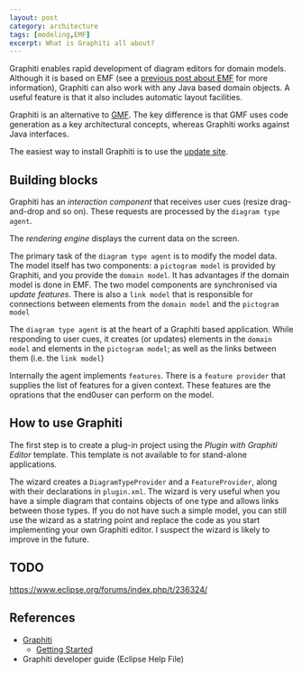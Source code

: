 ```yaml
---
layout: post
category: architecture
tags: [modeling,EMF]
excerpt: What is Graphiti all about?
---
```


Graphiti enables rapid development of diagram editors for domain models.  Although it is based on EMF (see a <a href="{% post_url 2015-02-21-model-view-presenter%}">previous post about EMF</a> for more information), Graphiti can also work with any Java based domain objects.  A useful feature is that it also includes automatic layout facilities.  

Graphiti is an alternative to [GMF](https://www.eclipse.org/modeling/gmp/).  The key difference is that GMF uses code generation as a key architectural concepts, whereas Graphiti works against Java interfaces.

The easiest way to install Graphiti is to use the [update site](https://www.eclipse.org/graphiti/download.php).

## Building blocks
Graphiti has an *interaction component* that receives user cues (resize drag-and-drop and so on).  These requests are processed by the `diagram type agent`.

The *rendering engine* displays the current data on the screen.

The primary task of the `diagram type agent` is to modify the model data.  The model itself has two components: a `pictogram model` is provided by Graphiti, and you provide the `domain model`.  It has advantages if the domain model is done in EMF.
The two model components are synchronised via *update features*.  There is also a `link model` that is responsible for connections between elements from the `domain model` and the `pictogram model`

The `diagram type agent` is at the heart of a Graphiti based application.  While responding to user cues, it creates (or updates) elements in the `domain model` and elements in the `pictogram model`; as well as the links between them (i.e. the `link model`)

Internally the agent implements `features`. There is a `feature provider` that supplies the list of features for a given context.  These features are the oprations that the end0user can perform on the model.

## How to use Graphiti

The first step is to create a plug-in project using the *Plugin with Graphiti Editor* template.  This template is not available to for stand-alone applications.  

The wizard creates a `DiagramTypeProvider` and a `FeatureProvider`, along with their declarations in  `plugin.xml`.  The wizard is very useful when you have a simple diagram that contains objects of one type and allows links between those types.  If you do not have such a simple model, you can still use the wizard as a statring point and replace the code as you start implementing your own Graphiti editor.  I suspect the wizard is likely to improve in the future.  


## TODO
https://www.eclipse.org/forums/index.php/t/236324/

## References
  * [Graphiti](https://www.eclipse.org/graphiti/)
    * [Getting Started](https://www.eclipse.org/graphiti/documentation/gettingStarted.php)
  * Graphiti developer guide (Eclipse Help File)
